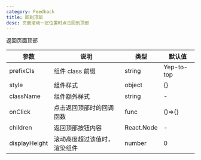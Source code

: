 ```yaml
---
category: Feedback
title: 回到顶部
desc: 页面滚动一定位置时点击回到顶部
---
```


返回页面顶部

<DEMO>

| 参数          | 说明                         | 类型       | 默认值     |
| ------------- | ---------------------------- | ---------- | ---------- |
| prefixCls     | 组件 class 前缀              | string     | Yep-to-top |
| style         | 组件样式                     | object     | {}         |
| className     | 组件额外样式                 | string     | -          |
| onClick       | 点击返回顶部时的回调函数     | func       | ()=>{}     |
| children      | 返回顶部按钮内容             | React.Node | -          |
| displayHeight | 滚动高度超过该值时，渲染组件 | number     | 0          |
